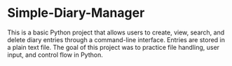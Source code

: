 # Simple-Diary-Manager
This is a basic Python project that allows users to create, view, search, and delete diary entries through a command-line interface. Entries are stored in a plain text file. The goal of this project was to practice file handling, user input, and control flow in Python.
